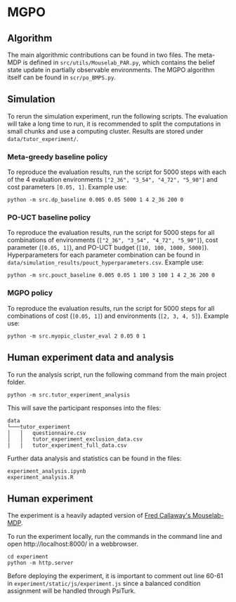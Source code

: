 # MGPO

## Algorithm

The main algorithmic contributions can be found in two files. The meta-MDP is defined in ```src/utils/Mouselab_PAR.py```, which contains the belief state update in partially observable environments. The MGPO algorithm itself can be found in ```scr/po_BMPS.py```.
## Simulation

To rerun the simulation experiment, run the following scripts. The evaluation will take a long time to run, it is recommended to split the computations in small chunks and use a computing cluster. Results are stored under ```data/tutor_experiment/```.

### Meta-greedy baseline policy

To reproduce the evaluation results, run the script for 5000 steps with each of the 4 evaluation environments ```["2_36", "3_54", "4_72", "5_90"]``` and cost parameters ```[0.05, 1]```. Example use: 

```
python -m src.dp_baseline 0.005 0.05 5000 1 4 2_36 200 0
```
### PO-UCT baseline policy

To reproduce the evaluation results, run the script for 5000 steps for all combinations of environments (```["2_36", "3_54", "4_72", "5_90"]```), cost parameter (```[0.05, 1]```), and PO-UCT budget (```[10, 100, 1000, 5000]```). Hyperparameters for each parameter combination can be found in ```data/simulation_results/pouct_hyperparameters.csv```. Example use:

```
python -m src.pouct_baseline 0.005 0.05 1 100 3 100 1 4 2_36 200 0
```
### MGPO policy

To reproduce the evaluation results, run the script for 5000 steps for all combinations of cost (```[0.05, 1]```) and environments (```[2, 3, 4, 5]```). Example use:
```
python -m src.myopic_cluster_eval 2 0.05 0 1
```

## Human experiment data and analysis

To run the analysis script, run the following command from the main project folder.

``` 
python -m src.tutor_experiment_analysis 
```

This will save the participant responses into the files:

```
data
└───tutor_experiment
│   │   questionnaire.csv
│   │   tutor_experiment_exclusion_data.csv
|   |   tutor_experiment_full_data.csv
```

Further data analysis and statistics can be found in the files:

```
experiment_analysis.ipynb
experiment_analysis.R
```

## Human experiment

The experiment is a heavily adapted version of [Fred Callaway's Mouselab-MDP](https://github.com/fredcallaway/Mouselab-MDP). 

To run the experiment locally, run the commands in the command line and open http://localhost:8000/ in a webbrowser. 
```
cd experiment
python -m http.server
```

Before deploying the experiment, it is important to comment out line 60-61 in ```experiment/static/js/experiment.js``` since a balanced condition assignment will be handled through PsiTurk.